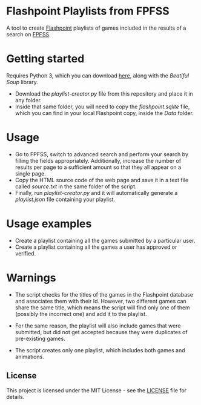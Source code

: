 # Flashpoint Playlists from FPFSS
A tool to create [Flashpoint](https://bluemaxima.org/flashpoint/) playlists of games included in the results of a search on [FPFSS](https://fpfss.unstable.life/).

# Getting started

Requires Python 3, which you can download [here](https://www.python.org/downloads/), along with the *Beatiful Soup* library.

- Download the *playlist-creator.py* file from this repository and place it in any folder.
- Inside that same folder, you will need to copy the *flashpoint.sqlite* file, which you can find in your local Flashpoint copy, inside the *Data* folder.

# Usage

- Go to FPFSS, switch to advanced search and perform your search by filling the fields appropriately. Additionally, increase the number of results per page to a sufficient amount so that they all appear on a single page.
- Copy the HTML source code of the web page and save it in a text file called *source.txt* in the same folder of the script.
- Finally, run *playlist-creator.py* and it will automatically generate a *playlist.json* file containing your playlist.

# Usage examples

- Create a playlist containing all the games submitted by a particular user.
- Create a playlist containing all the games a user has approved or verified.

# Warnings

- The script checks for the titles of the games in the Flashpoint database and associates them with their Id. However, two different games can share the same title, which means the script will find only one of them (possibly the incorrect one) and add it to the playlist.

- For the same reason, the playlist will also include games that were submitted, but did not get accepted because they were duplicates of pre-existing games.

- The script creates only one playlist, which includes both games and animations.

## License

This project is licensed under the MIT License - see the [LICENSE](https://github.com/giovanni-cutri/flashpoint-playlist-from-fpfss/blob/main/LICENSE) file for details.
